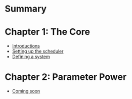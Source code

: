 # Summary

# Chapter 1: The Core
- [Introductions](./introductions.md)
- [Setting up the scheduler](./scheduler.md)
- [Defining a system](./system.md)
# Chapter 2: Parameter Power
- [Coming soon](./coming_soon.md)
